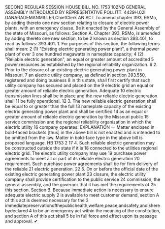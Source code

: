 SECOND REGULAR SESSION
HOUSE BILL NO. 1753
102ND GENERAL ASSEMBLY
INTRODUCED BY REPRESENTATIVE POLLITT.
4429H.02I DANARADEMANMILLER,ChiefClerk
AN ACT
To amend chapter 393, RSMo, by adding thereto one new section relating to closure of
electric power plants, with an emergency clause.
Be it enacted by the General Assembly of the state of Missouri, as follows:
Section A. Chapter 393, RSMo, is amended by adding thereto one new section, to be
2 known as section 393.401, to read as follows:
393.401. 1. For purposes of this section, the following terms shall mean:
2 (1) "Existing electric generating power plant", a thermal power plant of over
3 one hundred megawatts in nameplate capacity;
4 (2) "Reliable electric generation", an equal or greater amount of accredited
5 power resources as established by the regional reliability organization.
6 2. Prior to the closure of an existing electric generating power plant in Missouri,
7 an electric utility company, as defined in section 393.550, registered and doing business
8 in this state, shall first certify that such utility company has secured and placed on the
9 electric grid an equal or greater amount of reliable electric generation. Adequate
10 electric transmission lines shall be in place and the new reliable electric generation shall
11 be fully operational.
12 3. The new reliable electric generation shall be equal to or greater than the full
13 nameplate capacity of the existing electric generating power plant and shall be certified
14 as an equal or greater amount of reliable electric generation by the Missouri public
15 service commission and the regional reliability organization in which the electric utility
16 company operates.
EXPLANATION — Matter enclosed in bold-faced brackets [thus] in the above bill is not enacted and is
intended to be omitted from the law. Matter in bold-face type in the above bill is proposed language.
HB 1753 2
17 4. Such reliable electric generation may be constructed outside the state if it is
18 connected to the utilities regional electric grid. The electric utility company may use
19 purchase power agreements to meet all or part of its reliable electric generation
20 requirement. Such purchase power agreements shall be for firm delivery of the reliable
21 electric generation.
22 5. On or before the official date of the existing electric generating power plant
23 closure, the electric utility company shall provide certification to the public service
24 commission, the general assembly, and the governor that it has met the requirements of
25 this section.
Section B. Because immediate action is necessary to ensure adequate electric supply
2 is available to meet customer demand, section A of this act is deemed necessary for the
3 immediatepreservationofthepublichealth,welfare,peace,andsafety,andisherebydeclared
4 to be an emergency act within the meaning of the constitution, and section A of this act shall
5 be in full force and effect upon its passage and approval.
✔